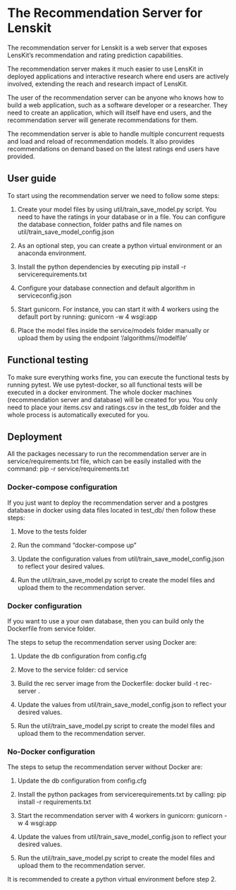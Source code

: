 # The Recommendation Server for Lenskit

The recommendation server for Lenskit is a web server that exposes LensKit’s recommendation and rating prediction capabilities.

The recommendation server makes it much easier to use LensKit in deployed applications and interactive research where end users are actively involved, extending the reach and research impact of LensKit. 

The user of the recommendation server can be anyone who knows how to build a web application, such as a software developer or a researcher. They need to create an application, which will itself have end users, and the recommendation server will generate recommendations for them. 

The recommendation server is able to handle multiple concurrent requests and load and reload of recommendation models. It also provides recommendations on demand based on the latest ratings end users have provided.

## User guide

To start using the recommendation server we need to follow some steps:

1. Create your model files by using util/train_save_model.py script. You need to have the ratings in your database or in a file. You can configure the database connection, folder paths and file names on util/train_save_model_config.json

2. As an optional step, you can create a python virtual environment or an anaconda environment.

3. Install the python dependencies by executing pip install -r servicerequirements.txt

4. Configure your database connection and default algorithm in serviceconfig.json

5. Start gunicorn. For instance, you can start it with 4 workers using the default port by running: gunicorn -w 4 wsgi:app

6. Place the model files inside the service/models folder manually or upload them by using the endpoint ‘/algorithms/<algo>/modelfile’


## Functional testing

To make sure everything works fine, you can execute the functional tests by running pytest. We use pytest-docker, so all functional tests will be executed in a docker environment. The whole docker machines (recommendation server and database) will be created for you. You only need to place your items.csv and ratings.csv in the test_db folder and the whole process is automatically executed for you.


## Deployment
All the packages necessary to run the recommendation server are in service/requirements.txt file, which can be easily installed with the command: pip -r service/requirements.txt

### Docker-compose configuration
If you just want to deploy the recommendation server and a postgres database in docker using data files located in test_db/ then follow these steps:

1. Move to the tests folder

2. Run the command “docker-compose up”

3. Update the configuration values from util/train_save_model_config.json to reflect your desired values.

4. Run the util/train_save_model.py script to create the model files and upload them to the recommendation server.

### Docker configuration
If you want to use a your own database, then you can build only the Dockerfile from service folder.

The steps to setup the recommendation server using Docker are:

1. Update the db configuration from config.cfg

2. Move to the service folder: cd service

3. Build the rec server image from the Dockerfile: docker build -t rec-server .

4. Update the values from util/train_save_model_config.json to reflect your desired values.

5. Run the util/train_save_model.py script to create the model files and upload them to the recommendation server.

### No-Docker configuration
The steps to setup the recommendation server without Docker are:

1. Update the db configuration from config.cfg

2. Install the python packages from servicerequirements.txt by calling: pip install -r requirements.txt

3. Start the recommendation server with 4 workers in gunicorn: gunicorn -w 4 wsgi:app

4. Update the values from util/train_save_model_config.json to reflect your desired values.

5. Run the util/train_save_model.py script to create the model files and upload them to the recommendation server.

It is recommended to create a python virtual environment before step 2.